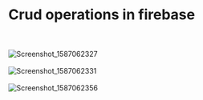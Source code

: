# Crud operations in firebase<br><br>


![Screenshot_1587062327](https://user-images.githubusercontent.com/34074484/79494089-19061700-802b-11ea-94af-dd4de5d51664.png)<br><br>
![Screenshot_1587062331](https://user-images.githubusercontent.com/34074484/79494096-1b687100-802b-11ea-9c23-d9cc9dd09ad7.png)<br><br>
![Screenshot_1587062356](https://user-images.githubusercontent.com/34074484/79494098-1c010780-802b-11ea-9276-ef81b0113ddd.png)<br><br>

